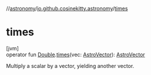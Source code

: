 //[astronomy](../../index.md)/[io.github.cosinekitty.astronomy](index.md)/[times](times.md)

# times

[jvm]\
operator fun [Double](https://kotlinlang.org/api/latest/jvm/stdlib/kotlin/-double/index.html).[times](times.md)(vec: [AstroVector](-astro-vector/index.md)): [AstroVector](-astro-vector/index.md)

Multiply a scalar by a vector, yielding another vector.
